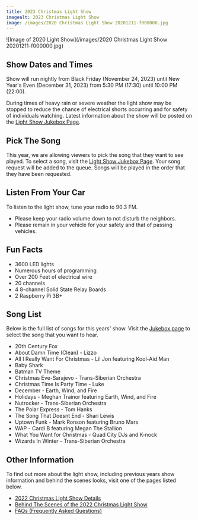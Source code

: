 ```yaml
---
title: 2023 Christmas Light Show
imagealt: 2023 Christmas Light Show
image: /images/2020 Christmas Light Show 20201211-f000000.jpg
---
```


![Image of 2020 Light Show](/images/2020 Christmas Light Show 20201211-f000000.jpg)

## Show Dates and Times

Show will run nightly from Black Friday (November 24, 2023) until New Year's Even (December 31, 2023)
from 5:30 PM (17:30) until 10:00 PM (22:00).

During times of heavy rain or severe weather the light show may be stopped to reduce the
chance of electrical shorts occurring and for safety of individuals watching. Latest information 
about the show will be posted on the [Light Show Jukebox Page](https://lightshow.thealmostengineer.com).

## Pick The Song

This year, we are allowing viewers to pick the song that they want to see played. To select a song, 
visit the [Light Show Jukebox Page](https://lightshow.thealmostengineer.com). Your song request will be added to the queue. Songs will be 
played in the order that they have been requested.

## Listen From Your Car

To listen to the light show, tune your radio to 90.3 FM.

* Please keep your radio volume down to not disturb the neighbors.
* Please remain in your vehicle for your safety and that of passing vehicles.

## Fun Facts

* 3600 LED lights
* Numerous hours of programming
* Over 200 Feet of electrical wire
* 20 channels
* 4 8-channel Solid State Relay Boards
* 2 Raspberry Pi 3B+

## Song List 

Below is the full list of songs for this years' show. Visit the [Jukebox page](https://lightshow.thealmostengineer.com/) to 
select the song that you want to hear.

* 20th Century Fox
* About Damn Time (Clean) - Lizzo
* All I Really Want For Christmas - Lil Jon featuring Kool-Aid Man
* Baby Shark
* Batman TV Theme
* Christmas Eve-Sarajevo - Trans-Siberian Orchestra
* Christmas Time Is Party Time - Luke
* December - Earth, Wind, and Fire
* Holidays - Meghan Trainor featuring Earth, Wind, and Fire
* Nutrocker - Trans-Siberian Orchestra
* The Polar Express - Tom Hanks
* The Song That Doesnt End - Shari Lewis
* Uptown Funk - Mark Ronson featuring Bruno Mars
* WAP - Cardi B featuring Megan The Stallion
* What You Want for Christmas - Quad City DJs and K-nock
* Wizards In Winter - Trans-Siberian Orchestra

## Other Information

To find out more about the light show, including previous years show information and behind the
scenes looks, visit one of the pages listed below.

* [2022 Christmas Light Show Details](/projects/2022-christmas-light-show)
* <a href="https://www.youtube.com/watch?v=-1xZ8bZFQcM" target="_blank">Behind The Scenes of the 2022 Christmas Light Show</a>
* [FAQs (Frequently Asked Questions)](/projects/light-show-faq)
